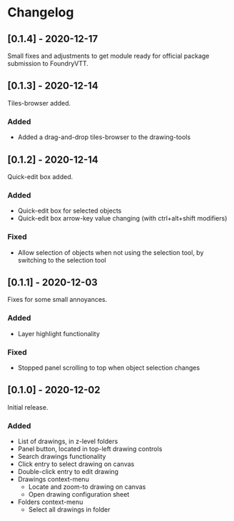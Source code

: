# Changelog

## [0.1.4] - 2020-12-17
Small fixes and adjustments to get module ready for official package submission to FoundryVTT.

## [0.1.3] - 2020-12-14
Tiles-browser added.

### Added
+ Added a drag-and-drop tiles-browser to the drawing-tools

## [0.1.2] - 2020-12-14
Quick-edit box added.

### Added
+ Quick-edit box for selected objects
+ Quick-edit box arrow-key value changing (with ctrl+alt+shift modifiers)

### Fixed
+ Allow selection of objects when not using the selection tool, by switching to the selection tool

## [0.1.1] - 2020-12-03
Fixes for some small annoyances.

### Added
+ Layer highlight functionality

### Fixed
+ Stopped panel scrolling to top when object selection changes

## [0.1.0] - 2020-12-02
Initial release.

### Added
+ List of drawings, in z-level folders
+ Panel button, located in top-left drawing controls
+ Search drawings functionality
+ Click entry to select drawing on canvas
+ Double-click entry to edit drawing
+ Drawings context-menu
  - Locate and zoom-to drawing on canvas
  - Open drawing configuration sheet
+ Folders context-menu
  - Select all drawings in folder
